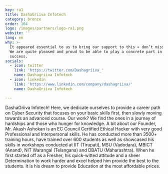 ```yaml
---
key: ra1
title: DashaGriiva Infotech
category: bronze
order: 104
logo: /images/partners/logo-ra1.png
website: ''
lang: en
why: >-
  It appeared essential to us to bring our support to this « don’t miss » event.
  We are quite pleased and proud to be able to play a concrete part in its
  success.  
socials:
  - icon: twitter
    link: 'https://twitter.com/Dashagriiva_'
    name: Dashagriiva Infotech
  - icon: linkedin
    link: 'https://www.linkedin.com/company/dashagriiva/'
    name: DashaGriiva Infotech

---
```

DashaGriiva Infotech! Here, we dedicate ourselves to provide a career path on Cyber Security that focuses on your basic skills first, then slowly moving towards an advanced course. Our work? We find the ones in a journey of hardships and those who hunger for knowledge. A bit about our Founder, Mr. Akash Ashokan is an EC Council Certified Ethical Hacker with very good Professional and Interpersonal skills. He has conducted more than 3500+ training hours, have trained over 600 students as well as showcased his skills in workshops conducted at IIT (Tirupati), MSU (Vadodara), MBICT (Anand), NIT Warangal (Telangana) and DBATU (Maharashtra). When he first started off as a Fresher, his quick-witted attitude and a sheer Determination to work harder and excel helped him provide the best to the students. It is his dream to provide Education at the most affordable prices.